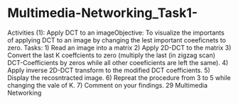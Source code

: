 # Multimedia-Networking_Task1-
Activities (1): Apply DCT to an imageObjective: To visualize the importants of applying DCT to an image by changing the lest important coeeficnets to zero. Tasks: 1) Read an image into a matrix 2) Apply 2D-DCT to the matrix 3) Convert the last K coeffcients to zero (multiply the last (in zigzag scan) DCT-Coefficients by zeros while all other coeeficients are left the same). 4) Apply inverse 2D-DCT transform to the modified DCT coefficients. 5) Display the recosntracted image. 6) Repreat the procedure from 3 to 5 while changing the vale of K. 7) Comment on your findings. 29 Multimedia Networking
